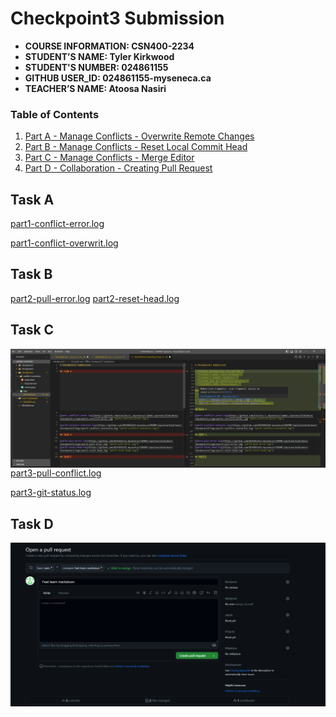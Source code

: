 # Checkpoint3 Submission

- **COURSE INFORMATION: CSN400-2234**
- **STUDENT’S NAME: Tyler Kirkwood**
- **STUDENT'S NUMBER: 024861155**
- **GITHUB USER_ID: 024861155-myseneca.ca**
- **TEACHER’S NAME: Atoosa Nasiri**

### Table of Contents
1. [Part A - Manage Conflicts - Overwrite Remote Changes](#header1)
2. [Part B - Manage Conflicts - Reset Local Commit Head](#header2)
3. [Part C - Manage Conflicts - Merge Editor](#header3)
4. [Part D - Collaboration - Creating Pull Request](#header4)

## Task A

[part1-conflict-error.log](https://github.com/0245861155-myseneca/CSN400-Capstone/blob/main/checkpoint3/logs/part1-conflict-error.log "part1-conflict-error.log")

[part1-conflict-overwrit.log](https://github.com/0245861155-myseneca/CSN400-Capstone/blob/main/checkpoint3/logs/part1-conflict-overwrite.log "part1-conflict-overwrite.log")

## Task B 

[part2-pull-error.log](https://github.com/0245861155-myseneca/CSN400-Capstone/blob/main/checkpoint3/logs/part2-pull-error.log "part2-pull-error.log")
[part2-reset-head.log](https://github.com/0245861155-myseneca/CSN400-Capstone/blob/main/checkpoint3/logs/part2-reset-head.log "part2-reset-head.log")

## Task C

<img src="image.png"
     alt="Markdown Monster icon"
     style="float: left; margin-right: 10px;" />

[part3-pull-conflict.log](https://github.com/0245861155-myseneca/CSN400-Capstone/blob/main/checkpoint3/logs/part3-pull-conflict.log "part3-pull-conflict.log")

[part3-git-status.log](https://github.com/0245861155-myseneca/CSN400-Capstone/blob/main/checkpoint3/logs/part3-status.log "part3-git-status.log")

## Task D

<img src="partD.png"
     alt="Markdown Monster icon"
     style="float: left; margin-right: 10px;" />
